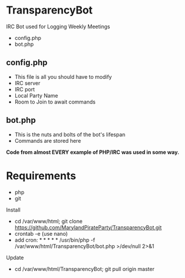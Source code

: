 # TransparencyBot
IRC Bot used for Logging Weekly Meetings
* config.php
* bot.php 

## config.php
* This file is all you should have to modify
* IRC server
* IRC port
* Local Party Name
* Room to Join to await commands

## bot.php
* This is the nuts and bolts of the bot's lifespan 
* Commands are stored here

**Code from almost EVERY example of PHP/IRC was used in some way.**

# Requirements
* php
* git

Install
* cd /var/www/html; git clone https://github.com/MarylandPirateParty/TransparencyBot.git
* crontab -e (use nano)
* add cron: * * * * * /usr/bin/php -f /var/www/html/TransparencyBot/bot.php >/dev/null 2>&1

Update
* cd /var/www/html/TransparencyBot; git pull origin master

